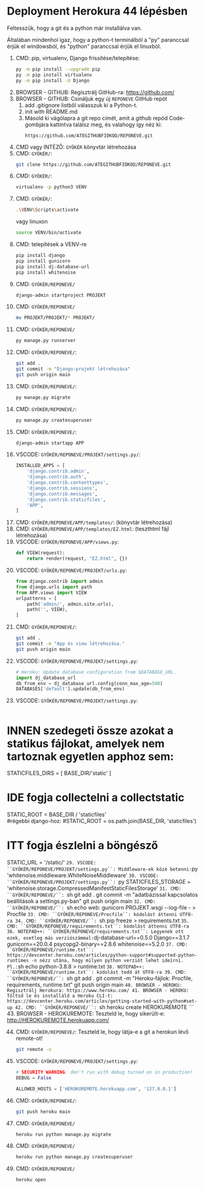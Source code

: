 # Deployment Herokura 44 lépésben
Feltesszük, hogy a git és a python már installálva van. 

Általában mindenhol igaz, hogy a python-t terminálból a "py" paranccsal érjük el windowsból, és "python" paranccsal érjük el linuxból.

1. CMD: pip, virtualenv, Django frissítése/telepítése:
	```sh
	py -m pip install --upgrade pip
	py -m pip install virtualenv
	py -m pip install -U Django
	```
2. BROWSER - GITHUB: Regisztrálj GitHub-ra: https://github.com/
3. BROWSER - GITHUB: Csináljuk egy új ``REPONEVE`` GitHub repót
    1. add .gitignore listből válasszuk ki a Python-t.
    2. init with README.md
    3. Másold ki vágólapra a git repo címét, amit a github repód Code-gombjára kattintva találsz meg, és valahogy így néz ki: 
	    ```
	    https://github.com/ATEGITHUBFIÓKOD/REPONEVE.git
	    ```
4. CMD vagy INTÉZŐ: ``GYÖKÉR`` könyvtár létrehozása
5. CMD: ``GYÖKÉR/``: 
	```sh
	git clone https://github.com/ATEGITHUBFIÓKOD/REPONEVE.git
	```
8. CMD: ``GYÖKÉR/``:  
	```sh
	virtualenv -p python3 VENV
	```
9. CMD: ``GYÖKÉR/``: 
	```sh
	.\VENV\Scripts\activate
	``` 
	vagy linuxon  
	```sh
	source VENV/bin/activate
	```
10. CMD: telepítések a VENV-re  
	```sh
	pip install django
	pip install gunicorn
	pip install dj-database-url
	pip install whitenoise
	```
14. CMD:  ``GYÖKÉR/REPONEVE/``
	```sh
	django-admin startproject PROJEKT
	```
15. CMD:  ``GYÖKÉR/REPONEVE/``
	```sh
	mv PROJEKT/PROJEKT/* PROJEKT/
	```
16. CMD:  ``GYÖKÉR/REPONEVE/``
	```sh
	py manage.py runserver
	```
17. CMD: ``GYÖKÉR/REPONEVE/``: 
	```sh
	git add .
	git commit -m "Django-projekt létrehozása"
	git push origin main
	```
18. CMD: ``GYÖKÉR/REPONEVE/``:  
	```sh
	py manage.py migrate
	```
19. CMD: ``GYÖKÉR/REPONEVE/``:  
	```sh
	py manage.py createsuperuser
	```
20. CMD: ``GYÖKÉR/REPONEVE/``:  
	```sh
	django-admin startapp APP
	```
21. VSCODE: ``GYÖKÉR/REPONEVE/PROJEKT/settings.py/``: 
	```py
	INSTALLED_APPS = [
	    'django.contrib.admin',
	    'django.contrib.auth',
	    'django.contrib.contenttypes',
	    'django.contrib.sessions',
	    'django.contrib.messages',
	    'django.contrib.staticfiles',
	    'APP',
	]
	```
22. CMD: ``GYÖKÉR/REPONEVE/APP/templates/``: (könyvtár létrehozása)
23. CMD: ``GYÖKÉR/REPONEVE/APP/templates/EZ.html``: (teszthtml fájl létrehozása)
24. VSCODE: ``GYÖKÉR/REPONEVE/APP/views.py``:
	```py
	def VIEW(request):
	    return render(request, "EZ.html", {})
	```
25. VSCODE: ``GYÖKÉR/REPONEVE/PROJEKT/urls.py``: 
	```py
	from django.contrib import admin
	from django.urls import path
	from APP.views import VIEW
	urlpatterns = [
	    path('admin/', admin.site.urls),
	    path('', VIEW),
	]
	```
26. CMD: ``GYÖKÉR/REPONEVE/``: 
	```sh
	git add .
	git commit -m "App és view létrehozása."
	git push origin main
	```
27. VSCODE: ``GYÖKÉR/REPONEVE/PROJEKT/settings.py``: 
	```py
	# Heroku: Update database configuration from $DATABASE_URL.
	import dj_database_url
	db_from_env = dj_database_url.config(conn_max_age=500)
	DATABASES['default'].update(db_from_env)
	```
28. VSCODE: ``GYÖKÉR/REPONEVE/PROJEKT/settings.py``: 
	```py
# INNEN szedegeti össze azokat a statikus fájlokat, amelyek nem tartoznak egyetlen apphoz sem:
STATICFILES_DIRS = [
    BASE_DIR/'static'
]

# IDE fogja collectelni a collectstatic
STATIC_ROOT = BASE_DIR / 'staticfiles'  
#régebbi django-hoz: 
#STATIC_ROOT = os.path.join(BASE_DIR, 'staticfiles')

# ITT fogja észlelni a böngésző
STATIC_URL = '/static/'
	```
29. VSCODE: ``GYÖKÉR/REPONEVE/PROJEKT/settings.py``: Middleware-ek közé betenni:
	```py
	'whitenoise.middleware.WhiteNoiseMiddleware'
	```
30. VSCODE: ``GYÖKÉR/REPONEVE/PROJEKT/settings.py``: 
	```py
	STATICFILES_STORAGE = 'whitenoise.storage.CompressedManifestStaticFilesStorage'
	```
31. CMD: ``GYÖKÉR/REPONEVE/``: 
	```sh
	git add .
	git commit -m "adatbázissal kapcsolatos beállítások a settings.py-ban"
	git push origin main
	```
32. CMD: ``GYÖKÉR/REPONEVE/``: 
	```sh
	echo web: gunicorn PROJEKT.wsgi --log-file - > Procfile
	```
33. CMD: ``GYÖKÉR/REPONEVE/Procfile``: kódolást áttenni UTF8-ra
34. CMD: ``GYÖKÉR/REPONEVE/``: 
	```sh
	pip freeze > requirements.txt
	```
35. CMD: ``GYÖKÉR/REPONEVE/requirements.txt``: kódolást áttenni UTF8-ra
36. NOTEPAD++: ``GYÖKÉR/REPONEVE/requirements.txt``: Legyenek ott ezek, esetleg más verziószámmal:
	```dj-database-url==0.5.0
	Django==3.1.7
	gunicorn==20.0.4
	psycopg2-binary==2.8.6
	whitenoise==5.2.0
	```
37. CMD: ``GYÖKÉR/REPONEVE/runtime.txt``: https://devcenter.heroku.com/articles/python-support#supported-python-runtimes -n nézz utána, hogy milyen python verziót lehet ideírni. Pl.:
	```sh
	echo python-3.8.8 > runtime.txt
	```
38. NOTEPAD++: ``GYÖKÉR/REPONEVE/runtime.txt``: kódolást tedd át UTF8-ra
39. CMD: ``GYÖKÉR/REPONEVE/``: 
	```sh
	git add .
	git commit -m "Heroku-fájlok: Procfile, requirements, runtime.txt"
	git push origin main
	```
40. BROWSER - HEROKU: Regisztrálj Herokura: https://www.heroku.com/
41. BROWSER - HEROKU: Töltsd le és installáld a Heroku CLI-t: https://devcenter.heroku.com/articles/getting-started-with-python#set-up
42. CMD: ``GYÖKÉR/REPONEVE/``: 
	```sh
	heroku create HEROKUREMOTE
	```
43. BROWSER - HEROKUREMOTE: Teszteld le, hogy sikerült-e:  http://HEROKUREMOTE.herokuapp.com/ 

44. CMD: ``GYÖKÉR/REPONEVE/``: Teszteld le, hogy látja-e a git a herokun lévő remote-ot!
	```sh
	git remote -v
	```

45. VSCODE: ``GYÖKÉR/REPONEVE/PROJEKT/settings.py``: 
	```py
	# SECURITY WARNING: don't run with debug turned on in production!
	DEBUG = False

	ALLOWED_HOSTS = ['HEROKUREMOTE.herokuapp.com', '127.0.0.1']
	```

46. CMD: ``GYÖKÉR/REPONEVE/``: 
	```sh
	git push heroku main
	``` 
47. CMD: ``GYÖKÉR/REPONEVE/`` 
	```sh
	heroku run python manage.py migrate
	```
48. CMD: ``GYÖKÉR/REPONEVE/`` 
	```sh
	heroku run python manage.py createsuperuser
	```
49. CMD: ``GYÖKÉR/REPONEVE/`` 
	```sh
	heroku open
	```
